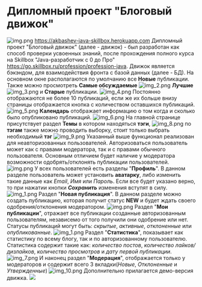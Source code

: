 <h1>Дипломный проект "Блоговый движок"</h1>

![img.png](readme_assets/img.png)
https://akbashev-java-skillbox.herokuapp.com
Дипломный проект "Блоговый движок" (далее - движок) - 
был разработан как способ проверки усвоенных знаний, 
после прохождения полного курса на Skillbox 
"Java-разработчик с 0 до Про" 
https://go.skillbox.ru/profession/profession-java.
Движок является бэкэндом, для взаимодействия
фронта с базой данных (далее - БД).
На основном окне располагаются по умолчанию все **Новые** 
публикации. Также можно просмотреть 
**Самые обсуждаемые**
![img_2.png](readme_assets/img_2.png)
**Лучшие** 
![img_3.png](readme_assets/img_3.png)
и **Старые** публикации.
![img_4.png](readme_assets/img_4.png)
Постоянно отображаются не более 10 публикаций, если же 
их больше внизу страницы отображается кнопка с количеством 
оставшихся публикаций.
![img_5.png](readme_assets/img_5.png)
**Календарь** отображает информацию о том когда и 
сколько было опубликовано публикаций.
![img_6.png](readme_assets/img_6.png)
На главной странице присутствует раздел **Темы**
в котором находяться **тэги**,
![img_8.png](readme_assets/img_8.png)
по **тэгам** также можно проводить выборку, стоит 
только выбрать необходимый **тэг**
![img_9.png](readme_assets/img_9.png)
Указанный выше функционал реализован для неавторизованных
пользователей.
Авторизоваться пользователь может как с правами модератора,
так и с правами обычного пользователя. Основным отличием
будет наличие у модератора возможности одобрять/отклонять
публикации пользователей.
![img.png](readme_assets/img_11.png)
У всех пользователей есть разделы "**Профиль**".
В данном разделе пользователь может установить **аватарку**,
либо изменить такие данные как *Email*, *Имя* или *Пароль*.
Если все будет указано верно, то при нажатии кнопки ***Сохранить***
изменения вступят в силу.
![img_1.png](readme_assets/img_12.png)
Раздел "**Новая публикация**". В данном разделе можно 
создать публикацию, которая получит статус **NEW** и будет
ждать своего одобрения/отклонения модератором.
![img.png](readme_assets/img_13.png)
Раздел "**Мои публикации**", отражает все публикации 
созданные авторизованным пользователям, независемо от
того получили они одобрение или нет. Статусы публикаций 
могут быть: *скрытые*, *активные*, *отклоненные* или 
*опубликованные*.
![img_1.png](readme_assets/img_1.png)
Раздел "**Статистика**", показывает как статистику по всему блогу,
так и по авторизованному пользователю. Статистика содержит такие 
как: *количество постов*, *количество лайков/дизлайков*,
*количество просмотров* и *дату первой публикации*.
![img_7.png](readme_assets/img_7.png)
И наконец раздел "**Модерация**", отображается только 
у модераторов и содержит всего 3 вкладки(*Новые*, 
*Отклоненные* и *Утвержденные*)
![img_10.png](readme_assets/img_10.png)
Дополнительно прилагается демо-версия движка.
![](readme_assets/демо-версия.gif)
